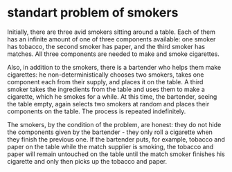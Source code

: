 # standart problem of smokers
Initially, there are three avid smokers sitting around a table. Each of them has an infinite amount of one of three components available: one smoker has tobacco,
the second smoker has paper, and the third smoker has matches. All three components are needed to make and smoke cigarettes.

Also, in addition to the smokers, there is a bartender who helps them make cigarettes: he non-deterministically chooses two smokers,
takes one component each from their supply, and places it on the table. A third smoker takes the ingredients from the table and uses them to make a cigarette, which he smokes for a while.
At this time, the bartender, seeing the table empty, again selects two smokers at random and places their components on the table. The process is repeated indefinitely.

The smokers, by the condition of the problem, are honest: they do not hide the components given by the bartender - they only roll a cigarette when they finish the previous one.
If the bartender puts, for example, tobacco and paper on the table while the match supplier is smoking,
the tobacco and paper will remain untouched on the table until the match smoker finishes his cigarette and only then picks up the tobacco and paper.
